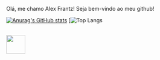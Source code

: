 Olá, me chamo Alex Frantz! Seja bem-vindo ao meu github! 

[![Anurag's GitHub stats](https://github-readme-stats.vercel.app/api?username=motchFRANTZ)](https://github.com/motchFRANTZ/github-readme-stats)
[![Top Langs](https://github-readme-stats.vercel.app/api/top-langs/?username=motchFRANTZ&langs_count=8)
<div style="display: inline_block"><br>
  <img aling="center" width="50" heigth="40" src="https://cdn.jsdelivr.net/gh/devicons/devicon@latest/icons/python/python-original.svg" />
</div>

